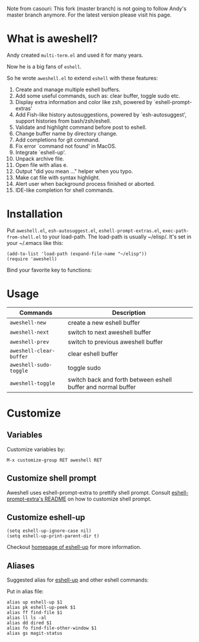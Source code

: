 Note from casouri: This fork (master branch) is not going to follow Andy's master branch anymore. For the latest version please visit his page.

# What is aweshell?

Andy created `multi-term.el` and used it for many years.

Now he is a big fans of `eshell`.

So he wrote `aweshell.el` to extend `eshell` with these features:

1. Create and manage multiple eshell buffers.
2. Add some useful commands, such as: clear buffer, toggle sudo etc.
3. Display extra information and color like zsh, powered by `eshell-prompt-extras'
4. Add Fish-like history autosuggestions, powered by `esh-autosuggest', support histories from bash/zsh/eshell.
5. Validate and highlight command before post to eshell.
6. Change buffer name by directory change.
7. Add completions for git command.
8. Fix error `command not found' in MacOS.
9. Integrate `eshell-up'.
10. Unpack archive file.
11. Open file with alias e.
12. Output "did you mean ..." helper when you typo.
13. Make cat file with syntax highlight.
14. Alert user when background process finished or aborted.
15. IDE-like completion for shell commands.

# Installation

Put `aweshell.el`, `esh-autosuggest.el`, `eshell-prompt-extras.el`, `exec-path-from-shell.el` to your load-path.
The load-path is usually ~/elisp/.
It's set in your ~/.emacs like this:
```emacs-lisp
(add-to-list 'load-path (expand-file-name "~/elisp"))
(require 'aweshell)
```

Bind your favorite key to functions:

# Usage

| Commands                | Description                                                   |
|-------------------------|---------------------------------------------------------------|
| `aweshell-new`          | create a new eshell buffer                                    |
| `aweshell-next`         | switch to next aweshell buffer                                |
| `aweshell-prev`         | switch to previous aweshell buffer                            |
| `aweshell-clear-buffer` | clear eshell buffer                                           |
| `aweshell-sudo-toggle`  | toggle sudo                                                   |
| `aweshell-toggle`       | switch back and forth between eshell buffer and normal buffer |


# Customize

## Variables

Customize variables  by:
```emacs-lisp
M-x customize-group RET aweshell RET
```
## Customize shell prompt

Aweshell uses eshell-prompt-extra to prettify shell prompt.
Consult [eshell-prompt-extra's README](https://github.com/kaihaosw/eshell-prompt-extras#themes) on how to customize shell prompt.

## Customize eshell-up

```emacs-lisp
(setq eshell-up-ignore-case nil)
(setq eshell-up-print-parent-dir t)
```

Checkout [homepage of eshell-up](https://github.com/peterwvj/eshell-up) for more information.


## Aliases

Suggested alias for [eshell-up](https://github.com/peterwvj/eshell-up) and other eshell commands:

Put in alias file:
```
alias up eshell-up $1
alias pk eshell-up-peek $1
alias ff find-file $1
alias ll ls -al
alias dd dired $1
alias fo find-file-other-window $1
alias gs magit-status
```
